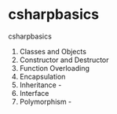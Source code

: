 # csharpbasics

csharpbasics

1. Classes and Objects
2. Constructor and Destructor
3. Function Overloading
4. Encapsulation
5. Inheritance -
6. Interface
7. Polymorphism -

